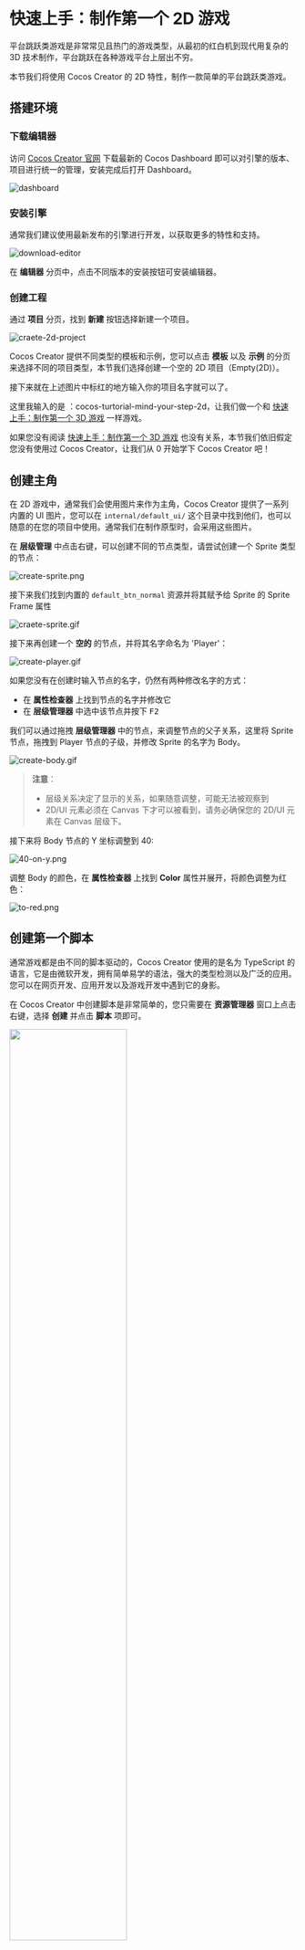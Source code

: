 # 快速上手：制作第一个 2D 游戏

平台跳跃类游戏是非常常见且热门的游戏类型，从最初的红白机到现代用复杂的 3D 技术制作，平台跳跃在各种游戏平台上层出不穷。

本节我们将使用 Cocos Creator 的 2D 特性，制作一款简单的平台跳跃类游戏。

## 搭建环境

### 下载编辑器

访问 [Cocos Creator 官网](https://www.cocos.com/creator-download) 下载最新的 Cocos Dashboard 即可以对引擎的版本、项目进行统一的管理，安装完成后打开 Dashboard。

![dashboard](images/projects.png)

### 安装引擎

通常我们建议使用最新发布的引擎进行开发，以获取更多的特性和支持。

![download-editor](images/download-editor.png)

在 **编辑器** 分页中，点击不同版本的安装按钮可安装编辑器。

### 创建工程

通过 **项目** 分页，找到 **新建** 按钮选择新建一个项目。

![craete-2d-project](images/create-2d-empty.png)

Cocos Creator 提供不同类型的模板和示例，您可以点击 **模板** 以及 **示例** 的分页来选择不同的项目类型，本节我们选择创建一个空的 2D 项目（Empty(2D)）。

接下来就在上述图片中标红的地方输入你的项目名字就可以了。

这里我输入的是 ：cocos-turtorial-mind-your-step-2d，让我们做一个和 [快速上手：制作第一个 3D 游戏](../first-game/index.md) 一样游戏。

如果您没有阅读 [快速上手：制作第一个 3D 游戏](../first-game-2d/index.md) 也没有关系，本节我们依旧假定您没有使用过 Cocos Creator，让我们从 0 开始学下 Cocos Creator 吧！

## 创建主角

在 2D 游戏中，通常我们会使用图片来作为主角，Cocos Creator 提供了一系列内置的 UI 图片，您可以在 `internal/default_ui/` 这个目录中找到他们，也可以随意的在您的项目中使用。通常我们在制作原型时，会采用这些图片。

在 **层级管理** 中点击右键，可以创建不同的节点类型，请尝试创建一个 Sprite 类型的节点：

![create-sprite.png](images/create-sprite.png)

接下来我们找到内置的 `default_btn_normal` 资源并将其赋予给 Sprite 的 Sprite Frame 属性

![craete-sprite.gif](images/create-sprite.gif)

接下来再创建一个 **空的** 的节点，并将其名字命名为 'Player'：

![create-player.gif](images/create-player.gif)

如果您没有在创建时输入节点的名字，仍然有两种修改名字的方式：

- 在 **属性检查器** 上找到节点的名字并修改它
- 在 **层级管理器**  中选中该节点并按下 <kbd>F2</kbd>

我们可以通过拖拽 **层级管理器** 中的节点，来调整节点的父子关系，这里将 Sprite 节点，拖拽到 Player 节点的子级，并修改 Sprite 的名字为 Body。

![create-body.gif](./images/create-body.gif)

> **注意**：
> - 层级关系决定了显示的关系，如果随意调整，可能无法被观察到
> - 2D/UI 元素必须在 Canvas 下才可以被看到，请务必确保您的 2D/UI 元素在 Canvas 层级下。

接下来将 Body 节点的 Y 坐标调整到 40:

![40-on-y.png](images/40-on-y.png)

调整 Body 的颜色，在 **属性检查器** 上找到 **Color** 属性并展开，将颜色调整为红色：

![to-red.png](images/to-red.png)

## 创建第一个脚本

通常游戏都是由不同的脚本驱动的，Cocos Creator 使用的是名为 TypeScript 的语言，它是由微软开发，拥有简单易学的语法，强大的类型检测以及广泛的应用。 您可以在网页开发、应用开发以及游戏开发中遇到它的身影。

在 Cocos Creator 中创建脚本是非常简单的，您只需要在 **资源管理器** 窗口上点击右键，选择 **创建** 并点击 **脚本** 项即可。

<img src='./images/create-fist-script.png' width='64%' height='64%'></img>

通常我们会选择创建一个新的目录来存放这些脚本，接下来我们将创建一个名为 'Scripts' 的目录并新建一个名为 `PlayerController` 的脚本用于控制角色：

![create-scripts.gif](images/create-scripts.gif)

这样由引擎模板创建的脚本为组件，他的代码如下：

```ts
import { _decorator, Component, Node } from 'cc';
const { ccclass, property } = _decorator;

@ccclass('PlayerController')
export class PlayerController extends Component {
    start() {

    }

    update(deltaTime: number) {
        
    }
}
```

**组件** 必须要挂载在某个节点上才会生效，因此尝试将 PlayerController 脚本拖拽到 Player 节点的 **属性检查器上**：

![add-player-controller.gif](images/add-player-controller.gif)

> 您也可以点击 **Add Component** 按钮来添加不同的组件。
> 由于 `Node` 这个类名在 TypeScript 内置库内也有同名的类，因此需要注意在导入时需要确保导入的是 `cc` 命名空间下的 `Node`，代码示例如下：
> `import { _decorator, Component, Node } from 'cc'`

## 制作地图

在 2D 游戏里面，地图同样的也可以用图片来代替。实际上，在 2D 游戏里面绝大多数的可见物都可以用图像来描述。这也是 2D 游戏比 3D 游戏简单的地方，所以通常最开始学习时，我们可以考虑从 2D 部分开始。

我们根据上述创建角色 Body 的步骤创建一个地图块，并将其命名为 Box，并使其大小和角色一致。

- 在 **层级管理器** 里面点击右键创建一个新的精灵（Sprite）节点并选择将 **Sprite Frame** 属性配置为 default_btn_normal
- 修改其名字为 Box

    ![create-box.png](images/create-box.png)

### 预制体

预制体是引擎的一种特殊资源，他可以将节点作为一种资源持久化的保存在 **资源管理器** 里面，这样就可以复用到其他情景。

制作预制体的方法也比较简单，我们只需找到刚刚制作的 Box 节点，拖拽他到 **资源管理器** 里面。

场景内的 Box 节点，运行游戏之前可以将它删除。

![create-box-prefab.gif](images/create-box-prefab.gif)

> 一般来说，我们会用不同的目录来存放不同类型的资源，保持您的工程目录干净整洁是非常好的习惯！

### 保存场景

引擎必须要一个场景才可以正常运行，目前我们编辑的场景是未经保存的，在 **资源管理器** 里面创建一个名为 Scene 的目录用于保存场景：

![scene-dir.png](images/scene-dir.png)

按下 <kbd>Ctrl</kbd> + <kbd>S</kbd>，在首次保存场景时会弹出保存的界面，之后我们输入 game，并将其保存在 Scene 目录下：

![save-scene.png](images/save-scene.png)

此时场景就保存完毕，我们可以在 **资源管理器** 内看到场景资源，以后任何的修改都可以通过按下 <kbd>Ctrl</kbd> + <kbd>S</kbd> 来保存到 game 这个场景内。

![saved-scene.png](images/saved-scene.png)

此时就可以观察到整个场景的状态，红色用于代表玩家而白色代表地面的地块。

![scene.png](images/scene.png)

> 记得随时保存你的场景，以避免在断电或不可预知的情况下的内容丢失。

## 完善角色

虽然我们角色已经制作好了，但是他完全不能动起来，也没有任何代码可以驱动他。因此我们接下来将从这两个方
面努力去完善角色。

### 让角色动起来

对于角色，我们的策略是：

- 当前鼠标被按下时，角色开始跳跃
- 当角色跳跃一定的时间后，结束跳跃过程

因此我们可以在脚本中添加一些方法，用于完善角色的行为：

- 监听鼠标输入

    ```ts
    onMouseUp(event: EventMouse) {}
    ```

- 根据步数跳跃：

    ```ts
    jumpByStep(step: number) {}
    ```

- 根据每次的更新来计算角色最新的位置：

    ```ts
    update (deltaTime: number) {}
    ```

接下来我们来完善这些方法：

#### 监听输入

Cocos Creator 支持鼠标、键盘、触摸以及游戏手柄等硬件，并将其封装在了 `input` 这个类里面，我们可以通过如下的代码来监听输入：

```ts
start () {
    input.on(Input.EventType.MOUSE_UP, this.onMouseUp, this);
}
```

> `input` 和 `Input` 是实例和类型的区别。

上述代码将监听鼠标弹起的事件并调用 `onMouseUp` 这个方法。

在 `onMouseUp` 这个方法内，我们通过判断鼠标是左键还是右键被按下，来确定要跳几步：

```ts
onMouseUp(event: EventMouse) {
    if (event.getButton() === 0) {
        this.jumpByStep(1);
    } else if (event.getButton() === 2) {
        this.jumpByStep(2);
    }
}
```

`getButton` 方法会在鼠标左键被按下时返回 0，而右键则是 2。

#### 移动角色

对于大多数游戏角色来说，动起来的概念就是将其位置发生变化，对于匀速移动的物体，他移动后的位置应该是如下描述的：

```txt
P_1 = P_0 + v*t
```

> 也就是 最终位置 = 当前位置 + 平均速度 * 时间间隔

因此我们可以通过计算上一次物体的位置，在加上速度和时间的乘积即可。而时间间隔我们采用 `update` 方法里面的 `deltaTime` 参数。

```ts
update (deltaTime: number) {}
```

> `update` 方法会被引擎以一定的时间间隔调用，比如帧率为 30 每秒时，则每秒会调用 `update` 30 次，这个方法的作用是为了能够通过特定的时间间隔来尽量模拟现实中时间连续的现象。

这里我们整理下角色移动所需要的一些信息：

- 是否开始跳跃： `_startJump`，用于判断角色是否在跳跃状态
- 跳跃步数：一步或者两步 `_jumpStep`，用于记录鼠标的输入，并将其转化为数值。因为我们规定角色最多只能跳两步，那么他可能是 1 或者 2。
- 跳跃时间：`_jumpTime`，这个数值类型的变量用于记录整个跳跃的时长
- 当前的跳跃时间：`_curJumpTime`，每次跳跃前，将这个值置为 0，在更新时进行累计并和 `_jumpTime` 进行对比，如果超过了 `_jumpTime`，那么我们认为角色完成了一次完整的跳跃
- 移动速度：`_curJumpSpeed`，用于记录跳跃时的移动速度
- 当前的位置：`_curPos`，记录和计算角色的当前位置
- 位移： `_deltaPos`，每一帧我们都需要记录下位置和时间间隔的乘积，我们将用他来存储计算结果
- 目标位置：`_targetPos`，最终的落点，我们将在跳跃结束时将角色移动这个位置以确保最终的位置正确，这样可以处理掉某些误差的情况

在 PlayerController 中添加上述的属性：

```ts
private _startJump: boolean = false;
private _jumpStep: number = 0;
private _curJumpTime: number = 0;
private _jumpTime: number = 0.1;
private _curJumpSpeed: number = 0;
private _curPos: Vec3 = new Vec3();
private _deltaPos: Vec3 = new Vec3(0, 0, 0);
private _targetPos: Vec3 = new Vec3();   
```

那么我们要做的事情很容易这么做：

- 在 `jumpByStep` 里面计算出角色要移动所必须的信息
- 在 `update` 里面执行角色运动的行为

那么代码就可以填充为：

```ts
jumpByStep(step: number) {
    if (this._startJump) {
        return;
    }
    this._startJump = true;  // 标记开始跳跃
    this._jumpStep = step; // 跳跃的步数 1 或者 2
    this._curJumpTime = 0; // 重置开始跳跃的时间
    this._curJumpSpeed = this._jumpStep / this._jumpTime; // 根据时间计算出速度
    this.node.getPosition(this._curPos); // 获取角色当前的位置
    Vec3.add(this._targetPos, this._curPos, new Vec3(this._jumpStep, 0, 0));    // 计算出目标位置
}
```

Vec3 是 三维矢量 Vector3 的缩写，这个类会提供三维矢量的存储和一些计算的方法。其中 `Vec3.add` 是他提供的静态方法，用于计算两个向量相加，并将结果存储在第一个参数 `_targetPos` 里面。

不是 2D 游戏吗？为什么要操作 Vector3。虽然我们在编辑器看到的位置信息都是 2D 的但是在引擎中的计算都是实际上以 3D 为基础的，因此在计算是都会采用三维矢量作为运算位置的基础。

接下来将计算在跳跃状态下，角色的移动，非跳跃状态我们什么都不做保持静止就可以：

```ts
update (deltaTime: number) {
    if (this._startJump) {
        this._curJumpTime += deltaTime; // 累计总的跳跃时间
        if (this._curJumpTime > this._jumpTime) { // 当跳跃时间是否结束
            // end 
            this.node.setPosition(this._targetPos); // 强制位置到终点
            this._startJump = false;               // 清理跳跃标记
        } else {
            // tween
            this.node.getPosition(this._curPos); 
            this._deltaPos.x = this._curJumpSpeed * deltaTime; //每一帧根据速度和时间计算位移
            Vec3.add(this._curPos, this._curPos, this._deltaPos); // 应用这个位移
            this.node.setPosition(this._curPos); // 将位移设置给角色
        }
    }
}
```

此时如果点击 ![preview-menu.png](images/preview-menu.png) 已经可以看到角色的运动了。

![without-scale.gif](images/without-scale.gif)

需要注意一点，在 2D 世界里面，如果位移一个单位，那么这个位置不会很明显，这是因为我们的 Cavans 设定为  960 x 640, 因此横向移动 1 个单位，他相当于移动 Canvas 的 1/960。

因此我们要对移动的单位进行放大，这里可以在 PlayerController 上面添加一个用于记录放大比的常量：

```ts

export const BLOCK_SIZE = 40; // 添加一个放大比

@ccclass("PlayerController")
// 其他代码略
```

注意这里我们添加了一个常量 `BLOCK_SIZE` 并使其等于 40 和角色以及方块的大小一致。

将 `jumpByStep` 修改为：

```ts
jumpByStep(step: number) {
    if (this._startJump) {
        return;
    }
    this._startJump = true;
    this._jumpStep = step;
    this._curJumpTime = 0;
    this._curJumpSpeed = this._jumpStep * BLOCK_SIZE/ this._jumpTime;
    this.node.getPosition(this._curPos);
    Vec3.add(this._targetPos, this._curPos, new Vec3(this._jumpStep* BLOCK_SIZE, 0, 0));    
}
```

再次启动游戏可以看到正常的移动速度了：

![with-scale.gif](images/with-scale.gif)

此时 `PlayerController` 代码如下：

```ts
import { _decorator, Component, Vec3, EventMouse, input, Input } from "cc";
const { ccclass, property } = _decorator;

export const BLOCK_SIZE = 40;

@ccclass("PlayerController")
export class PlayerController extends Component {

    private _startJump: boolean = false;
    private _jumpStep: number = 0;
    private _curJumpTime: number = 0;
    private _jumpTime: number = 0.1;
    private _curJumpSpeed: number = 0;
    private _curPos: Vec3 = new Vec3();
    private _deltaPos: Vec3 = new Vec3(0, 0, 0);
    private _targetPos: Vec3 = new Vec3();

    start () {
        input.on(Input.EventType.MOUSE_UP, this.onMouseUp, this);
    }

    reset() {
    }   

    onMouseUp(event: EventMouse) {
        if (event.getButton() === 0) {
            this.jumpByStep(1);
        } else if (event.getButton() === 2) {
            this.jumpByStep(2);
        }

    }

    jumpByStep(step: number) {
        if (this._startJump) {
            return;
        }
        this._startJump = true;
        this._jumpStep = step;
        this._curJumpTime = 0;
        this._curJumpSpeed = this._jumpStep * BLOCK_SIZE/ this._jumpTime;
        this.node.getPosition(this._curPos);
        Vec3.add(this._targetPos, this._curPos, new Vec3(this._jumpStep* BLOCK_SIZE, 0, 0));    
    }
   
    update (deltaTime: number) {
        if (this._startJump) {
            this._curJumpTime += deltaTime;
            if (this._curJumpTime > this._jumpTime) {
                // end
                this.node.setPosition(this._targetPos);
                this._startJump = false;              
            } else {
                // tween
                this.node.getPosition(this._curPos);
                this._deltaPos.x = this._curJumpSpeed * deltaTime;
                Vec3.add(this._curPos, this._curPos, this._deltaPos);
                this.node.setPosition(this._curPos);
            }
        }
    }
}
```

### 制作动画

Cocos Creator 支持多种动画效果，比如常见的关键帧动画、Spine 以及龙骨等动画格式。

通常我们在制作 2D 动画时，有几种办法：

- 关键帧动画：通过引擎制作，常用于如 UI 动画、序列帧动画等
- 骨骼动画：通过第三方 2D 动作制作工具导出并使用

本教程中我们会使用关键帧动画来制作角色的跳跃效果。

首先在角色的 Body 节点上，增加一个 Animation 的组件：

![add-animation.png](images/add-animation.png)

在 **资源管理器** 内新建 Animation 的目录，并创建一个名为 oneStep 的动画剪辑。

![create-clip-onestep.gif](images/create-clip-onestep.gif)

在 **层级管理器** 里面选中 Body 节点，并将 oneStep 拖拽到 **Clips** 属性上：

![assign-clip.gif](images/assign-clip.gif)

在编辑器下方控制台处切换到 **动画** 分页并点击下方的 **进入编辑模式** 按钮：

![enter-anim-editing-mode.png](images/enter-anim-editing-mode.png)

在动画编辑器里面，可以添加不同的动画轨道。

![add-position-track.png](images/add-position-track.png)

添加完成 postion 这个轨道以后，就可以添加不同的关键帧，添加方式也比较简单，我们可以在编辑模式下，只要在场景中或者属性检查器内修改物体的位置，此时如果动画轨道上没有关键帧，则会在轨道上添加一个新的关键帧。

这里我们将指向当前帧的指针拖拽到不同位置，并改变物体的位置，此时就会创建新的关键帧。

![add-keyframes.gif](images/add-keyframes.gif)

布局下列的关键帧：

- 0 帧：位置信息为：[0,40]
- 10 帧: 位置信息为：[0,120]
- 20 帧: 位置信息为：[0,40]

> 记得点击 **保存** 按钮对动画剪辑进行保存。

可以通过点击 **播放** 按钮在场景中预览动画。

![preview-oneStep.gif](images/preview-oneStep.gif)

参考 oneStep 动画的制作过程，制作 twoStep 动画。

![create-twostep.gif](images/create-twostep.gif)

### 播放动画

在制作好动画之后，我们可以驱动 PlayerController 来播放动画，播放动画的代码很简单：

```ts
animation.play('oneStep');
```

- animation 是 Body 动画的动画组件的 ‘引用’。
- play 指的是播放动画的方法，他的参数是我们之前创建好的 oneStep 这个动画剪辑，在 Cocos Creator 中，如果要播放对应的动画，必须将该动画配置在 Animation 组件的 Clips 属性内

在 PlayerController 中将如下的代码：

```ts
@property(Animation)
BodyAnim:Animation = null;
```

添加的位置如下：

```ts
@ccclass("PlayerController")
export class PlayerController extends Component {

    @property(Animation)
    BodyAnim:Animation = null;
    ...
}
```

这里我们给 BodyAnim 添加了一个名为 `@property` 的属性，这样的语法被称为 [装饰器](../../scripting/decorator.md)，这里的 `@property` 可以帮助编辑器，使其将 BodyAnim 在编辑器内视为 Animation 类型。

如果这里代码没有编译通过，请查看是否有 `const { ccclass, property } = _decorator;` 代码，这里的语句将会正确的将 `property` 方法导出，完整的导出如下：

```ts
import { _decorator, Component, Vec3, EventMouse, input, Input, Animation } from "cc";
const { ccclass, property } = _decorator;

```

> **注意**：TypeScript 的内置库和 Cocos Creator 都有名为 Animation 的类，请确保上述代码中 `import { ... } from "cc"` 包含 Animation。

在 `jumpByStep` 方法内，添加如下的代码：

```ts
if (this.BodyAnim) {
    if (step === 1) {
        this.BodyAnim.play('oneStep');
    } else if (step === 2) {
        this.BodyAnim.play('twoStep');
    }
}
```

此时的 `jumpByStep` 看起来是这样的：

```ts
jumpByStep(step: number) {
    if (this._startJump) {
        return;
    }
    this._startJump = true;
    this._jumpStep = step;
    this._curJumpTime = 0;
    this._curJumpSpeed = this._jumpStep * BLOCK_SIZE/ this._jumpTime;
    this.node.getPosition(this._curPos);
    Vec3.add(this._targetPos, this._curPos, new Vec3(this._jumpStep* BLOCK_SIZE, 0, 0));  
    
    if (this.BodyAnim) {
        if (step === 1) {
            this.BodyAnim.play('oneStep');
        } else if (step === 2) {
            this.BodyAnim.play('twoStep');
        }
    }
}
```

回到编辑器，此时可以通过拖拽的方式添加 BodyAnim 到 PlayerController 上：

![assign-body-anim.gif](images/assign-body-anim.gif)

点击运行游戏，点击鼠标都可以看到角色正常的跳起来：

![preview-anim.gif](images/preview-anim.gif)

如果仔细观察的话，现在我们使用的是统一的 `_jumpTime = 0.1`，实际上两个动画的时长并不一致，因此可以看到如上图奇怪的动画效果，可以通过获取动画剪辑的时长来动态调整 `_jumpTime`。
这里举个例子：

```ts
const oneStep = 'oneStep';
const state = this.BodyAnim.getState(oneStep);        
this._jumpTime = state.duration;
```

twoStep 动画和上文代码类似，最终的 `jumpByStep` 方法如下所示：

```ts
jumpByStep(step: number) {
    if (this._startJump) {
        return;
    }
    this._startJump = true;
    this._jumpStep = step;
    this._curJumpTime = 0;

    const clipName = step == 1 ? 'oneStep' : 'twoStep';
    const state = this.BodyAnim.getState(clipName);
    this._jumpTime = state.duration;

    this._curJumpSpeed = this._jumpStep * BLOCK_SIZE/ this._jumpTime;
    this.node.getPosition(this._curPos);
    Vec3.add(this._targetPos, this._curPos, new Vec3(this._jumpStep* BLOCK_SIZE, 0, 0));  
    
    if (this.BodyAnim) {
        if (step === 1) {
            this.BodyAnim.play('oneStep');
        } else if (step === 2) {
            this.BodyAnim.play('twoStep');
        }
    }
}
```

> 这里使用到了三元表达式 `condition ? A:B` 相当于条件满足时调用 A 反之调用 B

![jumptime-with-duration.gif](images/jumptime-with-duration.gif)

## 游戏管理器（GameManager）

在游戏中，我们可以通过手动布置 Box 节点来生成地图，但是这样的话地图就是固定了，为了让每次开始游戏的地图有变化并为玩家提供一些惊喜，可以选择通过动态生成方块的方式来创建地图。

这样我们就需要将生成的过程和结果保存起来，一般情况为了保存游戏的数据，我们需要创建一些类来辅助这类工作。这样的类我们称之为 **Manager** 管理器。

在 **资源管理器** 的 **Scripts** 目录内，点击右键创建新的 TypeScript 组件并将其命名为： **GameManager**。

> 在 Cocos Creator 内创建组件时会同时确定组件内根据模板生成的内容。
> 如果您在不熟悉的情况下输入了错误的名字，可以选择删除再重新创建一个新的文件。
> 如果只是修改文件名，不修改里面的内容，会导致类名与文件名不一致，而无法在 **属性检查器** 内找到对应的类。

创建好 GameManager 之后，我们可以将其挂载在场景内任何一个节点上，但出于清晰的考虑我们一般会选择创建一个同名的节点，并将 GameManager 挂载在他上面：

![create-game-manager.png](images/create-game-manager.png)

首先我们需要让 GameManager 知道他应该用那个资源作为地图块来创建，因此我们可以在代码中添加 `boxPrefab` 来指向我们之前已经创建好的 Box 预制体。

```ts
@property({type: Prefab})
public boxPrefab: Prefab|null = null;
```

> @property 依旧是装饰器的用法，如果你不记得了，可以回到之前角色 **播放动画** 部分。

将上述的代码添加下如下位置：

```ts
import { _decorator, Component, Prefab } from 'cc';
const { ccclass, property } = _decorator;

@ccclass('GameManager')
export class GameManager extends Component {

    @property({type: Prefab})
    public boxPrefab: Prefab|null = null;

    start(){}

    update(dt: number): void {
        
    }
}
```

之后回到编辑器并将 Box 预制体拖拽到 GameManager 上：

![assign-box-prefab.gif](images/assign-box-prefab.gif)

我们可以用一个数值类型的数组来存储当前的位置到底是方块还是坑，但实际上有更好的办法，我们声明如下的枚举，用 `BT_NONE` 来表示坑，而 `BT_STONE` 来表示方块，这样的表示会让我们的代码更加的易读。

```ts
enum BlockType{
    BT_NONE,
    BT_STONE,
};
```

在 TypeScript 里面您可以将这个枚举放在类的上面，这样可以确保 GameManager 可以访问他，同时由于没有添加 export 关键字，这意味着这个枚举只有在 GameManager.ts 这个模块内才可以访问。

接下来我们需要生成并记录下地图的生成情况，可以声明如下的成员变量来存储它们，同时如果想要在编辑器里面配置初始化时道路的长度，可以声明一个变量 `roadLength` 来记录：

```ts
import { _decorator, CCInteger, Component, Prefab } from 'cc';
const { ccclass, property } = _decorator;

enum BlockType{
    BT_NONE,
    BT_STONE,
};

@ccclass('GameManager')
export class GameManager extends Component {

    @property({type: Prefab})
    public boxPrefab: Prefab|null = null;
    @property({type: CCInteger})
    public roadLength: number = 50;
    private _road: BlockType[] = [];

    start() {
       
    }  
}
```

> 用数组来存储这些地图数据是很好的主意，因为数组可以进行快速的访问，我们可以通过索引很快查询到某个位置是方块还是坑。

填充地图的流程是这样的：

- 每次生成时，需要将上次的结果清除
- 第一个地块永远是方块，保证角色不会掉下去
- 由于我们的角色可以选择跳 1 个方块或者 2 个方块，和某个戴红帽子穿背带裤家伙比起来太弱鸡了，因此坑最多不应该连续超过 2 个，也就意味着如果前面 1 个地块是坑，那么接下来的地块必须是方块

接下来为 `GameManager` 添加几个方法：

- 生成地图的方法：

    ```ts
    generateRoad() {

        this.node.removeAllChildren();

        this._road = [];
        // startPos
        this._road.push(BlockType.BT_STONE);

        for (let i = 1; i < this.roadLength; i++) {
            if (this._road[i - 1] === BlockType.BT_NONE) {
                this._road.push(BlockType.BT_STONE);
            } else {
                this._road.push(Math.floor(Math.random() * 2));
            }
        }
        
        for (let j = 0; j < this._road.length; j++) {
            let block: Node | null = this.spawnBlockByType(this._road[j]);
            if (block) {
                this.node.addChild(block);
                block.setPosition(j * BLOCK_SIZE, 0, 0);
            }
        }
    }
    ```

    > `Math.floor`： 这个方法是 TypeScript 数学库的方法之一：我们知道 floor 是地板的意思，这表示取这个方法参数的 "地板"，也就是向下取整。
    > `Math.random`：同样 random 也是标准数学库的方法之一，用于随机一个 0 到 1 之间的小数，注意取值范围是 [0, 1)。
    > 所以 `Math.floor(Math.random() * 2)` 这段代码的意思很简单，就是从 [0, 2) 中随机取 1个数并向下取整，得到的结果是 0 或者 1，恰好和 枚举 `BlockType` 中声明的 `BT_NONE` 和 `BT_STONE` 对应。
    > 顺便说一句，在 TypeScript 的枚举中，如果你没有给枚举赋值，那么枚举的值会顺序的从 0 开始分配。

    通过 `spawnBlockByType` 来生成新的方块并将他通过 `setPosition` 方法放置到合适的位置。

    > 在 Cocos Creator 中，设置节点的位置需要使用 `setPosition` 方法或者 `set position` 这样的读取器。

- 根据 `BlockType` 生成方块：

    ```ts
    spawnBlockByType(type: BlockType) {
        if (!this.boxPrefab) {
            return null;
        }

        let block: Node|null = null;
        switch(type) {
            case BlockType.BT_STONE:
                block = instantiate(this.boxPrefab);
                break;
        }

        return block;
    }
    ```

    通过 `BlockType` 来确定是否要真的创建这个方块，当然只在 `type` 为 `BT_STONE` 的时候我们通过 `instantiate` 方法来创建方块，其他情况下，返回一个空值。

    > `instantiate`: 是 Cocos Creator 提供的克隆预制体的方法。当然它不仅能克隆预制体，你甚至可以用它克隆别的类型比如某个对象！

此时如果我们在 `GameManager` 的 `start` 内调用 `generateRoad` 来创建地图：

```ts
start() {
    this.generateRoad()
}  
```

运行游戏后可以观察到地图的生成的情况：

![gen-road.png](images/gen-road.png)

## 相机和卷轴

2D 横版游戏中必须要处理卷轴问题，所谓的卷轴就是相机随着角色的运动而运动，导致看到的场景不太一样的情况。

为了实现卷轴，我们需要允许 Camera 可以移动并不在强制和 Canvas 对齐，取消 Canvas 节点上 `cc.Canvas` 组件的 **Align Canvas With Screen** 属性：

![setup-scroll.gif](./images/setup-scroll.gif)

此时运行游戏就可以观察到相机的跟随情况：

![scroll.gif](images/scroll.gif)

## 菜单制作

对于大多数游戏来说，UI 都是比较重要的部分，通过 UI 的提示，可以让玩家知道某些游戏内的信息，让玩家选择不同的游戏策略。

2D 游戏类型下，我们本身有一个名为 Canvas 的节点的，但是这个节点我们将只会拿它来作为角色、地图和游戏逻辑的父节点。因为 Cavans 的相机会移动，如果依然使用 Canvas 的相机，会导致 UI 无法渲染，所以我们必须创建一个新的 Canvas 来作为 UI 的容器。

在 **层级管理器** 中点击右键选择创建一个新的 Canvas 并将其命名为 UICanvas：

![create-ui-canvas.png](images/create-ui-canvas.png)

![ui-canvas.png](images/ui-canvas.png)

在 UICanvas 上点击右键并创建一个空的节点命名为 'StartMenu'，并在 StartMenu 节点下创建一个按钮将其子节点 Label 的 **String** 属性修改为 Play。

![create-start-menu.png](images/create-start-menu.png)

之后可以添加一个背景框和一些文本提示用于提示用户游戏的操作是怎么样的：

选中 StartMenu 点击右键创建一个 Sprite，将其名字修改为 Bg，从 **资源管理器** 的 internal 目录内，找到 default_panel 资源并赋予给 Bg 的 **Sprite Frame** 属性，调整 **Type** 为 **SLICED**，并调整好 Bg 的 UITransform 内的 Content Size 属性：

![create-bg.gif](images/create-bg.gif)

在 StartMenu 下方创建一个名为 Title 的 Label，并修改其属性如下所示：

![create-title.png](images/create-title.png)

继续创建一些 Label 用于描述游戏的玩法：

![create-tip.png](images/create-tip.png)

同理添加一个 Label 用于代表角色走了几步，注意 Step 这个 Label 不要作为 StartMenu 的子节点：

![step.png](images/step.png)

接下来我们就可以完善整个游戏逻辑。

## 游戏状态

我们游戏有三种状态，初始化、游戏中、游戏重置或者结算，和下棋类似，大部分游戏都可以粗略分解为这样的三个状态。

因此我们也可以定义这样的枚举来描述游戏状态。

```ts
enum GameState{
    GS_INIT,
    GS_PLAYING,
    GS_END,
};
```

将上述的代码放在枚举 `BlockType` 附近。

这里我们为 GameManager 添加一个 `setCurState` 的方法提供给外界，使其可以用于控制游戏的状态：

```ts
setCurState (value: GameState) {
    switch(value) {
        case GameState.GS_INIT:            
            break;
        case GameState.GS_PLAYING:           
            break;
        case GameState.GS_END:
            break;
    }
}
```

添加一个 `init` 方法用于表示进入到 GS_INIT 时游戏的处理：

```ts
init() {}
```

同时在 `setCurState` 的时候调用它：

```ts
setCurState (value: GameState) {
    switch(value) {
        case GameState.GS_INIT:            
            this.init();
            break;
        case GameState.GS_PLAYING:           
            break;
        case GameState.GS_END:
            break;
    }
}
```

为了在游戏开始时不让用户操作角色，而在游戏进行时让用户操作角色，我们需要动态地开启和关闭角色对鼠标消息的监听。在 `PlayerController` 脚本中做如下修改：

```ts
start () {
    //input.on(Input.EventType.MOUSE_UP, this.onMouseUp, this);
}

setInputActive(active: boolean) {
    if (active) {
        input.on(Input.EventType.MOUSE_UP, this.onMouseUp, this);
    } else {
        input.off(Input.EventType.MOUSE_UP, this.onMouseUp, this);
    }
}
```

此时的 GameManager 看起来是这样的：

```ts
import { _decorator, CCInteger, Component, instantiate, Node, Prefab } from 'cc';
import { BLOCK_SIZE, PlayerController } from './PlayerController';
const { ccclass, property } = _decorator;

enum BlockType{
    BT_NONE,
    BT_STONE,
};

enum GameState{
    GS_INIT,
    GS_PLAYING,
    GS_END,
};

@ccclass('GameManager')
export class GameManager extends Component {

    @property({type: Prefab})
    public boxPrefab: Prefab|null = null;
    @property({type: CCInteger})
    public roadLength: number = 50;
    private _road: BlockType[] = [];

    start() {
        this.setCurState(GameState.GS_INIT); // 第一初始化要在 start 里面调用
    }    

    init() {       
        this.generateRoad();        
    }

    setCurState (value: GameState) {
        switch(value) {
            case GameState.GS_INIT:
                this.init();
                break;
            case GameState.GS_PLAYING:                
                
                break;
            case GameState.GS_END:
                break;
        }
    }

    generateRoad() {

        this.node.removeAllChildren();

        this._road = [];
        // startPos
        this._road.push(BlockType.BT_STONE);

        for (let i = 1; i < this.roadLength; i++) {
            if (this._road[i - 1] === BlockType.BT_NONE) {
                this._road.push(BlockType.BT_STONE);
            } else {
                this._road.push(Math.floor(Math.random() * 2));
            }
        }
        
        for (let j = 0; j < this._road.length; j++) {
            let block: Node | null = this.spawnBlockByType(this._road[j]);
            if (block) {
                this.node.addChild(block);
                block.setPosition(j * BLOCK_SIZE, 0, 0);
            }
        }
    }

    spawnBlockByType(type: BlockType) {
        if (!this.boxPrefab) {
            return null;
        }

        let block: Node | null = null;
        switch (type) {
            case BlockType.BT_STONE:
                block = instantiate(this.boxPrefab);
                break;
        }

        return block;
    }
}
```

接下来我们分析下在每个状态下所需要处理的事情：

- GS_INIT：状态下需要初始化地图、将角色放回到初始点、显示游戏的UI，因此在属性中下列属性：

    ```ts
    @property({ type: Node })
    public startMenu: Node | null = null; // 开始的 UI
    @property({ type: PlayerController }) 
    public playerCtrl: PlayerController | null = null; // 角色控制器
    @property({type: Label}) 
    public stepsLabel: Label|null = null; // 计步器
    ```

    在 `init` 方法中需要做如下的处理：

    ```ts
    init() {       
        if (this.startMenu) {
            this.startMenu.active = true;
        }

        this.generateRoad();

        if (this.playerCtrl) {
            this.playerCtrl.setInputActive(false);
            this.playerCtrl.node.setPosition(Vec3.ZERO);
            this.playerCtrl.reset();
        }
    }
    ```

    init 时我们先显示 StartMenu、创建地图以及重设角色的为和状态并禁用角色输入。

- GS_PLAYING：在状态下隐藏 StartMenu、重设计步器的数值以及启用用户输入：

    ```ts
    if (this.startMenu) {
        this.startMenu.active = false;
    }

    if (this.stepsLabel) {
        this.stepsLabel.string = '0';   // 将步数重置为0
    }

    setTimeout(() => {      //直接设置active会直接开始监听鼠标事件，做了一下延迟处理
        if (this.playerCtrl) {
            this.playerCtrl.setInputActive(true);
        }
    }, 0.1);
    ```

- GS_END：暂时没有什么好添加的，当然您可以根据喜好添加一些结算用的逻辑让游戏看起来更完善

回到编辑器，绑定好 GameManager 需要的属性：

![bind-manager.png](images/bind-manager.png)

### 绑定按钮事件

在 GameManager 内添加如下的方法，用于响应 Play 按钮按下的事件：

```ts
onStartButtonClicked() {    
    this.setCurState(GameState.GS_PLAYING);
}
```

回到编辑器，找到开始按钮，并在 **Click Events** 属性后的输入框内输入 1，然后找到 GameManager 节点并拖拽到下方的 cc.Node 属性内，之后从第二栏的下拉中找到 GameManager 脚本，再从第三栏中选择 `onStartButtonClicked` 事件。

![click-event.gif](images/click-event.gif)

此时已可以正常的开始玩游戏：

![start-game-without-result.gif](./images/start-game-without-result.gif)

接下来就来处理掉到坑里后游戏失败的情况。

### 监听跳跃结束

在 PlayerController 里面添加一个属性用于记录角色当前为多少步：

```ts
private _curMoveIndex: number = 0;
```

在 `reset` 方法中重置这个属性：

```ts
reset() {
    this._curMoveIndex = 0;
    this.node.getPosition(this._curPos);
    this._targetPos.set(0,0,0);
}   
```

在 `jumpByStep` 中将这个步数增加，每次的增量是输入的步数：

```ts
jumpByStep(step: number) {
    if (this._startJump) {
        return;
    }
    this._startJump = true;
    this._jumpStep = step;
    this._curJumpTime = 0;
    this._curJumpSpeed = this._jumpStep * BLOCK_SIZE/ this._jumpTime;
    this.node.getPosition(this._curPos);
    Vec3.add(this._targetPos, this._curPos, new Vec3(this._jumpStep* BLOCK_SIZE, 0, 0));  
    
    if (this.BodyAnim) {
        if (step === 1) {
            this.BodyAnim.play('oneStep');
        } else if (step === 2) {
            this.BodyAnim.play('twoStep');
        }
    }

    this._curMoveIndex += step;
}
```

在 PlayerController 中添加一个监听跳跃结束的方法：

```ts
onOnceJumpEnd() {
    this.node.emit('JumpEnd', this._curMoveIndex);
}
```

该方法派发了一个名为 `JumpEnd` 的事件，并将 `_curMoveIndex` 作为参数传递出去。

并在 PlayerController 的 `update` 方法中调用：

```ts
update (deltaTime: number) {
    if (this._startJump) {
        this._curJumpTime += deltaTime;
        if (this._curJumpTime > this._jumpTime) {
            // end
            this.node.setPosition(this._targetPos);
            this._startJump = false;      
            this.onOnceJumpEnd();        
        } else {
            // tween
            this.node.getPosition(this._curPos);
            this._deltaPos.x = this._curJumpSpeed * deltaTime;
            Vec3.add(this._curPos, this._curPos, this._deltaPos);
            this.node.setPosition(this._curPos);
        }
    }
}
```

回到 GameManager 并增加以下的处理：

- 增加一个 `onPlayerJumpEnd` 的方法

    ```ts
    onPlayerJumpEnd(moveIndex: number) {
     
    }
    ```

- 在 `start` 中监听 `` 的事件：

    ```ts
    start() {        
        this.setCurState(GameState.GS_INIT);
        this.playerCtrl?.node.on('JumpEnd', this.onPlayerJumpEnd, this);
    }
    ```

    可以看到这里我们使用的 `this.playerCtrl?.node` 也就是 PlayerController 的节点来接收事件，在 Cocos Creator 中，某个节点派发的事件，只能用这个节点的引用去监听。

- 增加一个用于判定角色是否跳跃到坑或者跳完所有地块的方法：

    ```ts
    checkResult(moveIndex: number) {
        if (moveIndex < this.roadLength) {
            if (this._road[moveIndex] == BlockType.BT_NONE) {   //跳到了空方块上
                
                this.setCurState(GameState.GS_INIT)
            }
        } else {    // 跳过了最大长度            
            this.setCurState(GameState.GS_INIT);
        }
    }
    ```

- 填充 `onPlayerJumpEnd` 如下：

    ```ts
    onPlayerJumpEnd(moveIndex: number) {
        if (this.stepsLabel) {
            this.stepsLabel.string = '' + (moveIndex >= this.roadLength ? this.roadLength : moveIndex);
        }
        this.checkResult(moveIndex);
    }
    ```

    上述的方法更新的计步器并检查角色是调到坑里面还是跳所有的方块，如果满足这两个条件，则重置整个游戏逻辑。

## 层级

在 2D 中我们需要小心的规划物体的层级以确保显示正确的内容。

此时如果我们启动游戏，则可以看到重叠的现象，这是因为 UICanvas 下的相机也绘制了 Canvas 下的内容：

![layer-error.png](images/layer-error.png)

为了解决这个问题我们可以做如下的处理：

- 将 Canvas 下相关的节点层级修改为 DEFAULT：

    ![layer-default.png](images/layer-default.png)

- 将 Box 这个资源的层级修改为 DEFAULT：

    ![box-layer.png](images/box-layer.png)

    双击该预制体就可以进入到预制体编辑器界面，修改后记得点击场景视图内的 **保存** 按钮保存预制体的变更。

    ![save-prefab.png](images/save-prefab.png)

- 修改 Canvas/Player 下的 Camera 的 **Visibility** 属性如下：

    ![cavans-camera.png](images/cavans-camera.png)

- 修改 UICavans 下的 Camera 如下：

    ![images/uicanvas-camera.png](images/uicanvas-camera.png)

再次启动游戏则显示正常：

![after-layer-setting.gif](images/after-layer-setting.gif)

## 更多功能

接下来您可以处理更多的游戏功能，比如将主角替换为序列关键帧或者通过龙骨/Spine 制作的动画，亦或者增加一些玩法和特效等等。

## 总结

至此，我们的游戏核心逻辑就全部完成了，最后我们稍微梳理下一些需要注意的地方：

- 2D / UI 节点必须放在 Canvas 下面才会显示（实际上是 RenderRoot2D，因为 Canvas 继承自 RenderRoot2D）
- 小心规划物体的层级，需要调整相机的 **Visiblity** 属性来让不同的 Canvas 分开渲染

到此为止，如果您还觉得有困难的话，或有任何意见和建议，欢迎您在 [论坛](https://forum.cocos.org/) 或 [GIT](https://github.com/cocos/cocos-docs) 联系我们。

如果您想让您的项目在移动端设备上运行，我们也准备了 [监听触摸事件](touch.md) 可以用于监听触摸事件。

## 完整代码

PlayerController：

```ts
import { _decorator, Component, Vec3, EventMouse, input, Input, Animation } from "cc";
const { ccclass, property } = _decorator;

export const BLOCK_SIZE = 40;

@ccclass("PlayerController")
export class PlayerController extends Component {

    @property(Animation)
    BodyAnim:Animation = null;

    private _startJump: boolean = false;
    private _jumpStep: number = 0;
    private _curJumpTime: number = 0;
    private _jumpTime: number = 0.1;
    private _curJumpSpeed: number = 0;
    private _curPos: Vec3 = new Vec3();
    private _deltaPos: Vec3 = new Vec3(0, 0, 0);
    private _targetPos: Vec3 = new Vec3();   
    private _curMoveIndex: number = 0;
    start () {
        //input.on(Input.EventType.MOUSE_UP, this.onMouseUp, this);
    }

    setInputActive(active: boolean) {
        if (active) {
            input.on(Input.EventType.MOUSE_UP, this.onMouseUp, this);
        } else {
            input.off(Input.EventType.MOUSE_UP, this.onMouseUp, this);
        }
    }

    reset() {
        this._curMoveIndex = 0;
        this.node.getPosition(this._curPos);
        this._targetPos.set(0,0,0);
    }   

    onMouseUp(event: EventMouse) {
        if (event.getButton() === 0) {
            this.jumpByStep(1);
        } else if (event.getButton() === 2) {
            this.jumpByStep(2);
        }

    }

    jumpByStep(step: number) {
        if (this._startJump) {
            return;
        }
        this._startJump = true;
        this._jumpStep = step;
        this._curJumpTime = 0;

        const clipName = step == 1 ? 'oneStep' : 'twoStep';
        const state = this.BodyAnim.getState(clipName);
        this._jumpTime = state.duration;

        this._curJumpSpeed = this._jumpStep * BLOCK_SIZE/ this._jumpTime;
        this.node.getPosition(this._curPos);
        Vec3.add(this._targetPos, this._curPos, new Vec3(this._jumpStep* BLOCK_SIZE, 0, 0));  
        
        if (this.BodyAnim) {
            if (step === 1) {
                this.BodyAnim.play('oneStep');
            } else if (step === 2) {
                this.BodyAnim.play('twoStep');
            }
        }

        this._curMoveIndex += step;
    }

    
    onOnceJumpEnd() {
        this.node.emit('JumpEnd', this._curMoveIndex);
    }
   
    update (deltaTime: number) {
        if (this._startJump) {
            this._curJumpTime += deltaTime;
            if (this._curJumpTime > this._jumpTime) {
                // end
                this.node.setPosition(this._targetPos);
                this._startJump = false;   
                this.onOnceJumpEnd();           
            } else {
                // tween
                this.node.getPosition(this._curPos);
                this._deltaPos.x = this._curJumpSpeed * deltaTime;
                Vec3.add(this._curPos, this._curPos, this._deltaPos);
                this.node.setPosition(this._curPos);
            }
        }
    }
}
```

GameManager.ts：

```ts
import { _decorator, CCInteger, Component, instantiate, Label, math, Node, Prefab, Vec3 } from 'cc';
import { BLOCK_SIZE, PlayerController } from './PlayerController';
const { ccclass, property } = _decorator;

enum BlockType {
    BT_NONE,
    BT_STONE,
};

enum GameState {
    GS_INIT,
    GS_PLAYING,
    GS_END,
};

@ccclass('GameManager')
export class GameManager extends Component {

    @property({ type: Prefab })
    public boxPrefab: Prefab | null = null;
    @property({ type: CCInteger })
    public roadLength: number = 50;
    private _road: BlockType[] = [];

    @property({ type: Node })
    public startMenu: Node | null = null;
    @property({ type: PlayerController })
    public playerCtrl: PlayerController | null = null;
    @property({ type: Label })
    public stepsLabel: Label | null = null;

    start() {
        this.setCurState(GameState.GS_INIT);
        this.playerCtrl?.node.on('JumpEnd', this.onPlayerJumpEnd, this);
    }

    init() {
        if (this.startMenu) {
            this.startMenu.active = true;
        }

        this.generateRoad();

        if (this.playerCtrl) {
            this.playerCtrl.setInputActive(false);
            this.playerCtrl.node.setPosition(Vec3.ZERO);
            this.playerCtrl.reset();
        }
    }

    setCurState(value: GameState) {
        switch (value) {
            case GameState.GS_INIT:
                this.init();
                break;
            case GameState.GS_PLAYING:
                if (this.startMenu) {
                    this.startMenu.active = false;
                }

                if (this.stepsLabel) {
                    this.stepsLabel.string = '0';   // 将步数重置为0
                }

                setTimeout(() => {      //直接设置active会直接开始监听鼠标事件，做了一下延迟处理
                    if (this.playerCtrl) {
                        this.playerCtrl.setInputActive(true);
                    }
                }, 0.1);
                break;
            case GameState.GS_END:
                break;
        }
    }

    generateRoad() {

        this.node.removeAllChildren();

        this._road = [];
        // startPos
        this._road.push(BlockType.BT_STONE);

        for (let i = 1; i < this.roadLength; i++) {
            if (this._road[i - 1] === BlockType.BT_NONE) {
                this._road.push(BlockType.BT_STONE);
            } else {
                this._road.push(Math.floor(Math.random() * 2));
            }
        }
        
        for (let j = 0; j < this._road.length; j++) {
            let block: Node | null = this.spawnBlockByType(this._road[j]);
            if (block) {
                this.node.addChild(block);
                block.setPosition(j * BLOCK_SIZE, 0, 0);
            }
        }
    }

    spawnBlockByType(type: BlockType) {
        if (!this.boxPrefab) {
            return null;
        }

        let block: Node | null = null;
        switch (type) {
            case BlockType.BT_STONE:
                block = instantiate(this.boxPrefab);
                break;
        }

        return block;
    }

    onStartButtonClicked() {
        this.setCurState(GameState.GS_PLAYING);
    }

    checkResult(moveIndex: number) {
        if (moveIndex < this.roadLength) {
            if (this._road[moveIndex] == BlockType.BT_NONE) {   //跳到了空方块上
                this.setCurState(GameState.GS_INIT);
            }
        } else {    // 跳过了最大长度            
            this.setCurState(GameState.GS_INIT);
        }
    }

    onPlayerJumpEnd(moveIndex: number) {
        if (this.stepsLabel) {
            this.stepsLabel.string = '' + (moveIndex >= this.roadLength ? this.roadLength : moveIndex);
        }
        this.checkResult(moveIndex);
    }

}
```
